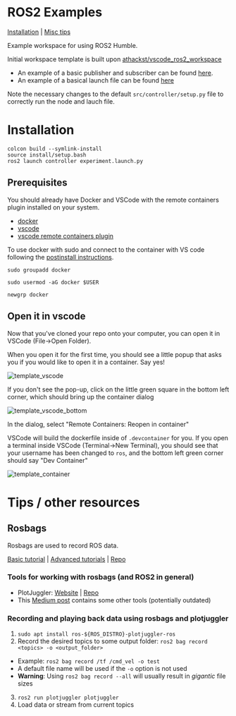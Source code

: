 # ROS2 Examples
[Installation](#installation) | [Misc tips](#tips--other-resources)


Example workspace for using ROS2 Humble. 

Initial workspace template is built upon [athackst/vscode_ros2_workspace](https://github.com/athackst/vscode_ros2_workspace)

* An example of a basic publisher and subscriber can be found [here](src/controller/controller/controller.py).
* An example of a basical launch file can be found [here](src/controller/launch/experiment.launch.py)

Note the necessary changes to the default `src/controller/setup.py` file to correctly run the node and lauch file.

# Installation
```
colcon build --symlink-install
source install/setup.bash
ros2 launch controller experiment.launch.py
```

## Prerequisites

You should already have Docker and VSCode with the remote containers plugin installed on your system.

* [docker](https://docs.docker.com/engine/install/)
* [vscode](https://code.visualstudio.com/)
* [vscode remote containers plugin](https://marketplace.visualstudio.com/items?itemName=ms-vscode-remote.remote-containers)

To use docker with sudo and connect to the container with VS code following the [postinstall instructions](https://docs.docker.com/engine/install/linux-postinstall/).

`sudo groupadd docker`

`sudo usermod -aG docker $USER`

`newgrp docker`

## Open it in vscode

Now that you've cloned your repo onto your computer, you can open it in VSCode (File->Open Folder). 

When you open it for the first time, you should see a little popup that asks you if you would like to open it in a container.  Say yes!

![template_vscode](https://user-images.githubusercontent.com/6098197/91332551-36898100-e781-11ea-9080-729964373719.png)

If you don't see the pop-up, click on the little green square in the bottom left corner, which should bring up the container dialog

![template_vscode_bottom](https://user-images.githubusercontent.com/6098197/91332638-5d47b780-e781-11ea-9fb6-4d134dbfc464.png)

In the dialog, select "Remote Containers: Reopen in container"

VSCode will build the dockerfile inside of `.devcontainer` for you.  If you open a terminal inside VSCode (Terminal->New Terminal), you should see that your username has been changed to `ros`, and the bottom left green corner should say "Dev Container"

![template_container](https://user-images.githubusercontent.com/6098197/91332895-adbf1500-e781-11ea-8afc-7a22a5340d4a.png)

# Tips / other resources
## Rosbags
Rosbags are used to record ROS data.

[Basic tutorial](https://docs.ros.org/en/humble/Tutorials/Beginner-CLI-Tools/Recording-And-Playing-Back-Data/Recording-And-Playing-Back-Data.html) | [Advanced tutorials](https://docs.ros.org/en/humble/Tutorials/Advanced.html) | [Repo](https://github.com/ros2/rosbag2)

### Tools for working with rosbags (and ROS2 in general)
- PlotJuggler: [Website](https://plotjuggler.io/) | [Repo](https://github.com/facontidavide/PlotJuggler)
- This [Medium post](https://medium.com/evocargo/9-awesome-open-source-tools-to-manage-your-rosbags-b350fdb651c8) contains some other tools (potentially outdated)

### Recording and playing back data using rosbags and plotjuggler
1. `sudo apt install ros-${ROS_DISTRO}-plotjuggler-ros` 
2. Record the desired topics to some output folder: `ros2 bag record <topics> -o <output_folder>`
  - Example: `ros2 bag record /tf /cmd_vel -o test`
  - A default file name will be used if the `-o` option is not used
  - **Warning**: Using `ros2 bag record --all` will usually result in _gigantic_ file sizes
3. `ros2 run plotjuggler plotjuggler`
4. Load data or stream from current topics
